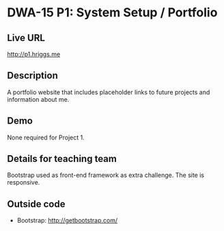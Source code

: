 # DWA-15 P1: System Setup / Portfolio

## Live URL
<http://p1.hriggs.me>

## Description
A portfolio website that includes placeholder links to future projects and information about me. 

## Demo
None required for Project 1. 

## Details for teaching team
Bootstrap used as front-end framework as extra challenge. 
The site is responsive. 

## Outside code
* Bootstrap: http://getbootstrap.com/